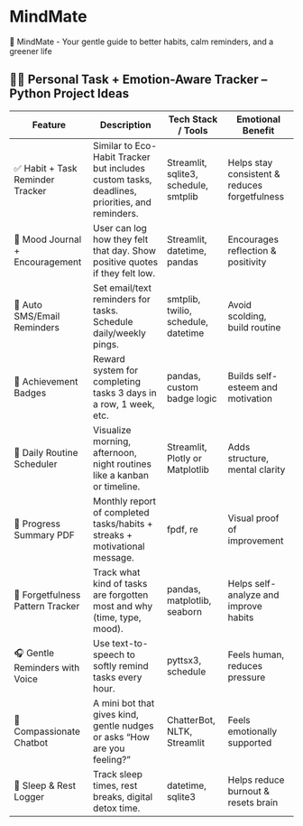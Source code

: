 # MindMate
🌿 MindMate - Your gentle guide to better habits, calm reminders, and a greener life

## 🧠📱 Personal Task + Emotion-Aware Tracker – Python Project Ideas

| Feature                        | Description                                                                                      | Tech Stack / Tools                 | Emotional Benefit                                |
|--------------------------------|--------------------------------------------------------------------------------------------------|-------------------------------------|-------------------------------------------------|
| ✅ Habit + Task Reminder Tracker | Similar to Eco-Habit Tracker but includes custom tasks, deadlines, priorities, and reminders.   | Streamlit, sqlite3, schedule, smtplib | Helps stay consistent & reduces forgetfulness   |
| 🧘 Mood Journal + Encouragement | User can log how they felt that day. Show positive quotes if they felt low.                    | Streamlit, datetime, pandas         | Encourages reflection & positivity              |
| 🔔 Auto SMS/Email Reminders     | Set email/text reminders for tasks. Schedule daily/weekly pings.                               | smtplib, twilio, schedule, datetime | Avoid scolding, build routine                   |
| 🌟 Achievement Badges           | Reward system for completing tasks 3 days in a row, 1 week, etc.                               | pandas, custom badge logic          | Builds self-esteem and motivation               |
| 📅 Daily Routine Scheduler      | Visualize morning, afternoon, night routines like a kanban or timeline.                       | Streamlit, Plotly or Matplotlib     | Adds structure, mental clarity                  |
| 📄 Progress Summary PDF         | Monthly report of completed tasks/habits + streaks + motivational message.                    | fpdf, re                            | Visual proof of improvement                     |
| 🧠 Forgetfulness Pattern Tracker| Track what kind of tasks are forgotten most and why (time, type, mood).                       | pandas, matplotlib, seaborn         | Helps self-analyze and improve habits           |
| 🎧 Gentle Reminders with Voice  | Use text-to-speech to softly remind tasks every hour.                                          | pyttsx3, schedule                   | Feels human, reduces pressure                   |
| 💬 Compassionate Chatbot        | A mini bot that gives kind, gentle nudges or asks “How are you feeling?”                      | ChatterBot, NLTK, Streamlit         | Feels emotionally supported                     |
| 🛌 Sleep & Rest Logger          | Track sleep times, rest breaks, digital detox time.                                           | datetime, sqlite3                   | Helps reduce burnout & resets brain             |
```
